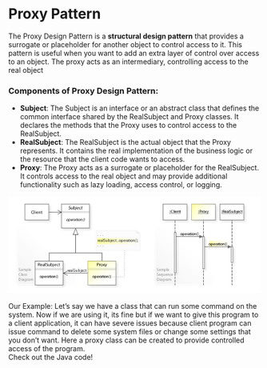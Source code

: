 # Proxy Pattern
The Proxy Design Pattern is a **structural design pattern** that provides a surrogate or placeholder for another object to control access to it. This pattern is useful when you want to add an extra layer of control over access to an object. The proxy acts as an intermediary, controlling access to the real object<br />

### Components of Proxy Design Pattern:
- **Subject**: The Subject is an interface or an abstract class that defines the common interface shared by the RealSubject and Proxy classes. It declares the methods that the Proxy uses to control access to the RealSubject.
- **RealSubject**: The RealSubject is the actual object that the Proxy represents. It contains the real implementation of the business logic or the resource that the client code wants to access.
- **Proxy**: The Proxy acts as a surrogate or placeholder for the RealSubject. It controls access to the real object and may provide additional functionality such as lazy loading, access control, or logging.<br />

![diagram class](./diagram.jpg)

Our Example:
Let’s say we have a class that can run some command on the system. Now if we are using it, its fine but if we want to give this program to a client application, it can have severe issues because client program can issue command to delete some system files or change some settings that you don’t want. Here a proxy class can be created to provide controlled access of the program.<br/> 
Check out the Java code!